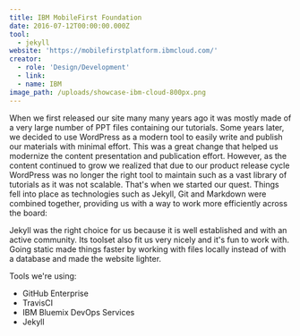 ```yaml
---
title: IBM MobileFirst Foundation
date: 2016-07-12T00:00:00.000Z
tool:
  - jekyll
website: 'https://mobilefirstplatform.ibmcloud.com/'
creator:
  - role: 'Design/Development'
  - link:
  - name: IBM
image_path: /uploads/showcase-ibm-cloud-800px.png
---
```



When we first released our site many many years ago it was mostly made of a very large number of PPT files containing our tutorials. Some years later, we decided to use WordPress as a modern tool to easily write and publish our materials with minimal effort. This was a great change that helped us modernize the content presentation and publication effort. However, as the content continued to grow we realized that due to our product release cycle WordPress was no longer the right tool to maintain such as a vast library of tutorials as it was not scalable. That's when we started our quest. Things fell into place as technologies such as Jekyll, Git and Markdown were combined together, providing us with a way to work more efficiently across the board:

Jekyll was the right choice for us because it is well established and with an active community. Its toolset also fit us very nicely and it's fun to work with. Going static made things faster by working with files locally instead of with a database and made the website lighter.

Tools we're using:

- GitHub Enterprise
- TravisCI
- IBM Bluemix DevOps Services
- Jekyll